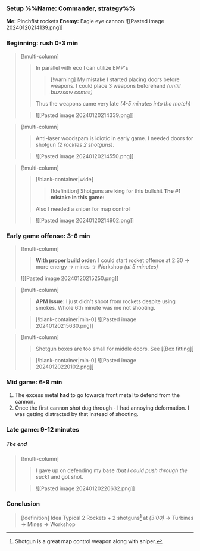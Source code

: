 ### Setup %%Name: Commander, strategy%%
**Me:** Pinchfist rockets
**Enemy:** Eagle eye cannon
![[Pasted image 20240120214139.png]]
### Beginning: rush 0-3 min
>[!multi-column]
>>In parallel with eco I can utilize EMP's
>>>[!warning] My mistake
>>>I started placing doors before weapons. I could place 3 weapons beforehand *(untill buzzsaw comes)*
>>
>>Thus the weapons came very late *(4-5 minutes into the match)*
>
>>![[Pasted image 20240120214339.png]]

>[!multi-column]
>>Anti-laser woodspam is idiotic in early game.
>>I needed doors for shotgun *(2 rocktes 2 shotguns)*.
>
>>![[Pasted image 20240120214550.png]]

>[!multi-column]
>>[!blank-container|wide] 
>>>[!definition] Shotguns are king for this bullshit
>>>**The #1 mistake in this game:**
>>
>>Also I needed a sniper for map control
>
>>![[Pasted image 20240120214902.png]]
### Early game offense: 3-6 min
>[!multi-column]
>>**With proper build order:** I could start rocket offence at 2:30 -> more energy -> mines -> Workshop *(at 5 minutes)*
>
>![[Pasted image 20240120215250.png]]

>[!multi-column]
>>**APM Issue:** I just didn't shoot from rockets despite using smokes.
>>Whole 6th minute was me not shooting.
>
>>[!blank-container|min-0] 
>>![[Pasted image 20240120215630.png]]

>[!multi-column]
>>
>>Shotgun boxes are too small for middle doors. See [[Box fitting]]
>
>>[!blank-container|min-0] 
>>![[Pasted image 20240120220102.png]]
### Mid game: 6-9 min 
1. The excess metal **had** to go towards front metal to defend from the cannon.
2. Once the first cannon shot dug through - I had annoying deformation. I was getting distracted by that instead of shooting.
### Late game: 9-12 minutes
##### The end
>[!multi-column]
>>I gave up on defending my base *(but I could push through the suck)* and got shot.
>
>>![[Pasted image 20240120220632.png]]
### Conclusion
>[!definition] Idea
>Typical 2 Rockets + 2 shotguns[^1] at *(3:00)* -> Turbines -> Mines -> Workshop

[^1]: Shotgun is a great map control weapon along with sniper.